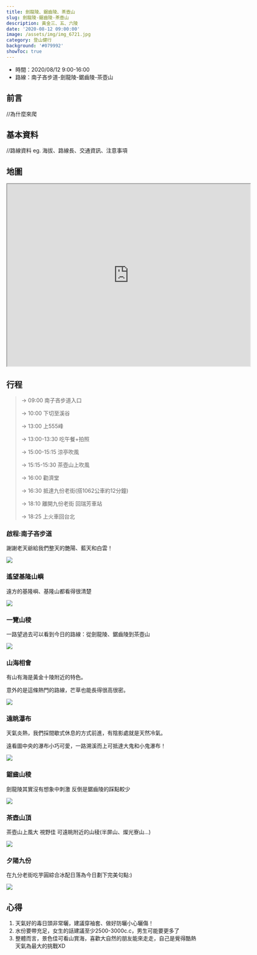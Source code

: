 ```yaml
---
title: 劍龍陵、鋸齒陵、茶壺山
slug: 劍龍陵-鋸齒陵-茶壺山
description: 黃金三、五、六陵
date: '2020-08-12 09:00:00'
image: /assets/img/img_6721.jpg
category: 登山健行
background: '#079992'
showToc: true
---
```


* 時間：2020/08/12 9:00-16:00
* 路線：南子吝步道-劍龍陵-鋸齒陵-茶壺山
  
## 前言

//為什麼來爬

## 基本資料

//路線資料 eg. 海拔、路線長、交通資訊、注意事項

## 地圖

<iframe src="https://www.google.com/maps/d/u/4/embed?mid=1eTpBwLC6WATwqSB5yrXSO0hi2fC4mf58" width="640" height="480"></iframe>

## 行程




>→ 09:00 南子吝步道入口
>
>→ 10:00 下切至溪谷
>
>→ 13:00 上555峰
>
>→ 13:00-13:30 吃午餐+拍照
>
>→ 15:00-15:15 涼亭吹風
>
>→ 15:15-15:30 茶壺山上吹風
>
>→ 16:00 勸濟堂
>
>→ 16:30 抵達九份老街(搭1062公車約12分鐘)
>
>→ 18:10 離開九份老街 回瑞芳車站
>
>→ 18:25 上火車回台北


### 啟程:南子吝步道

謝謝老天爺給我們整天的艷陽、藍天和白雲！

![](/assets/img/img_6709.jpg)

### 遙望基隆山嶼

遠方的基隆嶼、基隆山都看得很清楚

![](/assets/img/img_6711.jpg)

### 一覽山稜

一路望過去可以看到今日的路線：從劍龍陵、鋸齒陵到茶壺山

![](/assets/img/img_6714.jpg)

### 山海相會

有山有海是黃金十陵附近的特色。

意外的是這條熱門的路線，芒草也能長得很高很密。

![](/assets/img/img_6717.jpg)

### 遠眺瀑布

天氣炎熱，我們採間歇式休息的方式前進，有陰影處就是天然冷氣。

遠看圖中央的瀑布小巧可愛，一路溯溪而上可抵達大鬼和小鬼瀑布！

![](/assets/img/img_6720.jpg)

### 鋸齒山稜

劍龍陵其實沒有想象中刺激 反倒是鋸齒陵的踩點較少

![](/assets/img/img_6721.jpg)

### 茶壺山頂

茶壺山上風大 視野佳 可遠眺附近的山稜(半屏山、燦光寮山…)

![](/assets/img/img_6811.jpg)

### 夕陽九份

在九分老街吃芋圓綜合冰配日落為今日劃下完美句點:)

![](/assets/img/img_6819.jpg)

## 心得

1. 天氣好的毒日頭非常曬，建議穿袖套、做好防曬小心曬傷！
2. 水份要帶充足，女生的話建議至少2500-3000c.c，男生可能要更多了
3. 整體而言，景色佳可看山賞海，喜歡大自然的朋友能來走走，自己是覺得酷熱天氣為最大的挑戰XD

